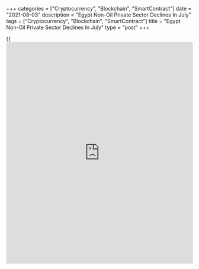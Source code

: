 +++
categories = ["Cryptocurrency", "Blockchain", "SmartContract"]
date = "2021-08-03"
description = "Egypt Non-Oil Private Sector Declines In July"
tags = ["Cryptocurrency", "Blockchain", "SmartContract"]
title = "Egypt Non-Oil Private Sector Declines In July"
type = "post"
+++

{{<iframe id="large-banner" src="https://www.bounty.group/#slide=6.0" width="100%" height="600" scrolling="no" style="border: 0px solid rgb(216, 221, 230); border-radius: 3px;">}}

Egypt's non-oil private sector activity contracted at a softer pace in
July, survey data from IHS Markit showed on Tuesday.

The Purchasing Managers' Index, or PMI, fell to 49.1 in July from 49.9
in June. Any reading below 50 indicates contraction in the sector.

Output decreased for the seventh time in eight months and new orders
declined in July.

Staffing level increased for the first time since October 2019 and
backlogs of work increased for eight months.

Confidence for the coming year continued to exceed the series average in
July on hopes that the pandemic will end. Delivery time lengthened in
July.

Input price inflation was the lowest since March and output charges
increased in July.

For comments and feedback [contact](https://www.playgroundfx.com/contact/): editorial@rtt[news](https://www.letsplayfx.com/blog/forex-news-website/).com

[Economic News][1]

 **What parts of the world are seeing the best (and worst) economic
performances lately? Click[here][2] to check out our [Econ Scorecard][2]
and find out! See up-to-the-moment [ranking](https://www.playgroundfx.com/blog/crypto-exchange-ranking/)s for the best and worst
performers in [GDP][3], [unemployment rate][4], [inflation][5] and much
more.**

   1. www.rtt[news](https://www.letsplayfx.com/blog/forex-news-website/).com/Content/EconomicNews.aspx
   2. www.rtt[news](https://www.letsplayfx.com/blog/forex-news-website/).com/economic-scorecard/world-rank/industrial-production/highest-performance.aspx
   3. www.rtt[news](https://www.letsplayfx.com/blog/forex-news-website/).com/economic-scorecard/world-rank/GDP/highest-performance.aspx
   4. www.rtt[news](https://www.letsplayfx.com/blog/forex-news-website/).com/economic-scorecard/world-rank/unemployment-rate/lowest-performance.aspx
   5. www.rtt[news](https://www.letsplayfx.com/blog/forex-news-website/).com/economic-scorecard/world-rank/CPI/highest-performance.aspx